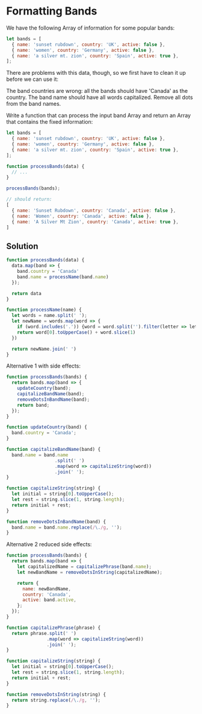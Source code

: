 # Formatting Bands
We have the following Array of information for some popular bands:
```js
let bands = [
  { name: 'sunset rubdown', country: 'UK', active: false },
  { name: 'women', country: 'Germany', active: false },
  { name: 'a silver mt. zion', country: 'Spain', active: true },
];
```
There are problems with this data, though, so we first have to clean it up before we can use it:

The band countries are wrong: all the bands should have 'Canada' as the country.
The band name should have all words capitalized.
Remove all dots from the band names.

Write a function that can process the input band Array and return an Array that contains the fixed information:
```js
let bands = [
  { name: 'sunset rubdown', country: 'UK', active: false },
  { name: 'women', country: 'Germany', active: false },
  { name: 'a silver mt. zion', country: 'Spain', active: true },
];

function processBands(data) {
  // ...
}

processBands(bands);

// should return:
[
  { name: 'Sunset Rubdown', country: 'Canada', active: false },
  { name: 'Women', country: 'Canada', active: false },
  { name: 'A Silver Mt Zion', country: 'Canada', active: true },
]
```

## Solution
```js
function processBands(data) {
  data.map(band => {
    band.country = 'Canada'
    band.name = processName(band.name)
  });

  return data
}

function processName(name) {
  let words = name.split(' ');
  let newName = words.map(word => {
    if (word.includes('.')) {word = word.split('').filter(letter => letter !== '.').join('')};
    return word[0].toUpperCase() + word.slice(1)
  })

  return newName.join(' ')
}
```

Alternative 1 with side effects:
```js
function processBands(bands) {
  return bands.map(band => {
    updateCountry(band);
    capitalizeBandName(band);
    removeDotsInBandName(band);
    return band;
  });
}

function updateCountry(band) {
  band.country = 'Canada';
}

function capitalizeBandName(band) {
  band.name = band.name
                  .split(' ')
                  .map(word => capitalizeString(word))
                  .join(' ');
}

function capitalizeString(string) {
  let initial = string[0].toUpperCase();
  let rest = string.slice(1, string.length);
  return initial + rest;
}

function removeDotsInBandName(band) {
  band.name = band.name.replace(/\./g, '');
}
```

Alternative 2 reduced side effects:
```js
function processBands(bands) {
  return bands.map(band => {
    let capitalizedName = capitalizePhrase(band.name);
    let newBandName = removeDotsInString(capitalizedName);

    return {
      name: newBandName,
      country: 'Canada',
      active: band.active,
    };
  });
}

function capitalizePhrase(phrase) {
  return phrase.split(' ')
               .map(word => capitalizeString(word))
               .join(' ');
}

function capitalizeString(string) {
  let initial = string[0].toUpperCase();
  let rest = string.slice(1, string.length);
  return initial + rest;
}

function removeDotsInString(string) {
  return string.replace(/\./g, '');
}
```